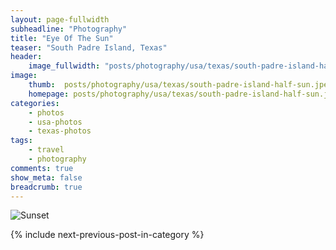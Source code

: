 ```yaml
---
layout: page-fullwidth
subheadline: "Photography"
title: "Eye Of The Sun"
teaser: "South Padre Island, Texas"
header:
    image_fullwidth: "posts/photography/usa/texas/south-padre-island-half-sun-header.png"
image:
    thumb:  posts/photography/usa/texas/south-padre-island-half-sun.jpeg
    homepage: posts/photography/usa/texas/south-padre-island-half-sun.jpeg
categories:
    - photos
    - usa-photos
    - texas-photos
tags:
    - travel
    - photography
comments: true
show_meta: false
breadcrumb: true
---
```


![Sunset]({{site.urlimg}}posts\photography\usa\texas\south-padre-island-half-sun.jpeg)

{% include next-previous-post-in-category %}